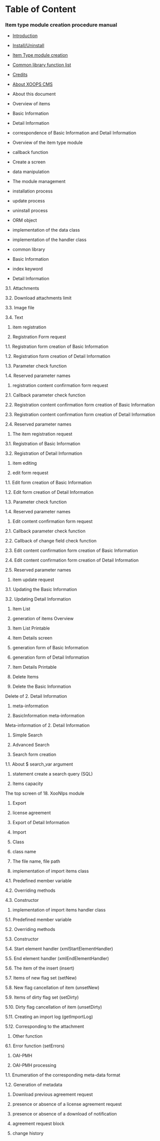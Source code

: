 # Table of Content

### Item type module creation procedure manual

* [Introduction](book/0introduction.md)
* [Install\/Uninstall](book/1install.md)
* [Item Type module creation](book/2administration.md)
* [Common library function list](book/4operations.md)
* [Credits](book/9credits.md)
* [About XOOPS CMS](book/10aboutxoops.md)

* About this document

* Overview of items

* Basic Information

* Detail Information

* correspondence of Basic Information and Detail Information

* Overview of the item type module

* callback function

* Create a screen

* data manipulation

* The module management

* installation process

* update process

* uninstall process

* ORM object

* implementation of the data class

* implementation of the handler class

* common library

* Basic Information

* index keyword

* Detail Information


3.1. Attachments

3.2. Download attachments limit

3.3. Image file

3.4. Text

1. item registration

2. Registration Form request


1.1. Registration form creation of Basic Information

1.2. Registration form creation of Detail Information

1.3. Parameter check function

1.4. Reserved parameter names

1. registration content confirmation form request

2.1. Callback parameter check function

2.2. Registration content confirmation form creation of Basic Information

2.3. Registration content confirmation form creation of Detail Information

2.4. Reserved parameter names

1. The item registration request

3.1. Registration of Basic Information

3.2. Registration of Detail Information

1. item editing

2. edit form request


1.1. Edit form creation of Basic Information

1.2. Edit form creation of Detail Information

1.3. Parameter check function

1.4. Reserved parameter names

1. Edit content confirmation form request

2.1. Callback parameter check function

2.2. Callback of change field check function

2.3. Edit content confirmation form creation of Basic Information

2.4. Edit content confirmation form creation of Detail Information

2.5. Reserved parameter names

1. item update request

3.1. Updating the Basic Information

3.2. Updating Detail Information

1. Item List

2. generation of items Overview

3. Item List Printable

4. Item Details screen

5. generation form of Basic Information

6. generation form of Detail Information

7. Item Details Printable

8. Delete Items

9. Delete the Basic Information


Delete of 2. Detail Information

1. meta-information

2. BasicInformation meta-information


Meta-information of 2. Detail Information

1. Simple Search

2. Advanced Search

3. Search form creation


1.1. About $ search\_var argument

1. statement create a search query \(SQL\)

2. Items capacity


The top screen of 18. XooNIps module

1. Export

2. license agreement

3. Export of Detail Information

4. Import

5. Class

6. class name

7. The file name, file path

8. implementation of import items class


4.1. Predefined member variable

4.2. Overriding methods

4.3. Constructor

1. implementation of import items handler class

5.1. Predefined member variable

5.2. Overriding methods

5.3. Constructor

5.4. Start element handler \(xmlStartElementHandler\)

5.5. End element handler \(xmlEndElementHandler\)

5.6. The item of the insert \(insert\)

5.7. Items of new flag set \(setNew\)

5.8. New flag cancellation of item \(unsetNew\)

5.9. Items of dirty flag set \(setDirty\)

5.10. Dirty flag cancellation of item \(unsetDirty\)

5.11. Creating an import log \(getImportLog\)

5.12. Corresponding to the attachment

1. Other function

6.1. Error function \(setErrors\)

1. OAI-PMH

2. OAI-PMH processing


1.1. Enumeration of the corresponding meta-data format

1.2. Generation of metadata

1. Download previous agreement request

2. presence or absence of a license agreement request

3. presence or absence of a download of notification

4. agreement request block

5. change history













